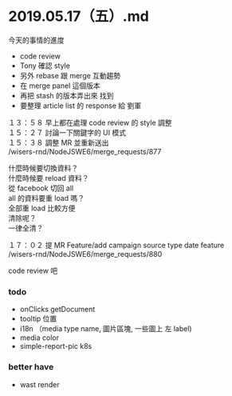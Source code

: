 # 2019.05.17（五）.md

今天的事情的進度
- code review
- Tony 確認 style
- 另外 rebase 跟 merge 互動趨勢
- 在 merge panel 這個版本
- 再把 stash 的版本弄出來 找到
- 要整理 article list 的 response 給 劉軍

１３：５８ 早上都在處理 code review 的 style 調整  
１５：２７ 討論一下關鍵字的 UI 模式  
１５：３８ 調整 MR 並重新送出  
/wisers-rnd/NodeJSWE6/merge_requests/877  

什麼時候要切換資料？  
什麼時候要 reload 資料？  
從 facebook 切回 all  
all 的資料要重 load 嗎？  
全部重 load 比較方便  
清除呢？    
一律全清？  

１７：０２ 提 MR Feature/add campaign source type date feature  
/wisers-rnd/NodeJSWE6/merge_requests/880  

code review 吧  

### todo
- onClicks getDocument
- tooltip 位置
- i18n （media type name, 圖片區塊, 一些圖上 左 label)
- media color
- simple-report-pic k8s


### better have
- wast render

